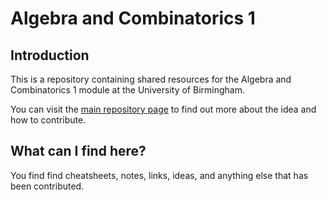 Algebra and Combinatorics 1
===========================

Introduction
------------
This is a repository containing shared resources for the Algebra and Combinatorics 1 module at the University of Birmingham. 

You can visit the [main repository page][main-repo] to find out more about the idea and how to contribute.

What can I find here?
-----------------------
You find find cheatsheets, notes, links, ideas, and anything else that has been contributed.

[main-repo]: https://github.com/UoB-Mathematics-Students/UoB-Mathematics